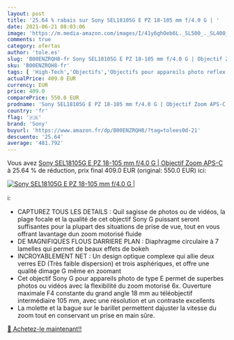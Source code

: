 ```yaml
---
layout: post
title: '25.64 % rabais sur Sony SEL18105G E PZ 18-105 mm f/4.0 G | '
date: 2021-06-21 08:03:06
image: 'https://m.media-amazon.com/images/I/41y6ghOeb6L._SL500_._SL400_.jpg'
comments: true
category: ofertas
author: 'tole.es'
slug: 'B00ENZRQH8-fr Sony SEL18105G E PZ 18-105 mm f/4.0 G | Objectif Zoom APS-C'
sku: 'B00ENZRQH8-fr'
tags: [ 'High-Tech','Objectifs','Objectifs pour appareils photo reflex et hybrides','Objectifs pour reflex','Photo et caméscopes','sony', ]
actualPrice: 409.0 EUR
currency: EUR
price: 409.0
comparePrice: 550.0 EUR
prodname: 'Sony SEL18105G E PZ 18-105 mm f/4.0 G | Objectif Zoom APS-C'
country: 'fr'
flag: '🇫🇷'
brand: 'Sony'
buyurl: 'https://www.amazon.fr/dp/B00ENZRQH8/?tag=tolees0d-21'
descuento: '25.64'
average: '481.792'
---
```


Vous avez [Sony SEL18105G E PZ 18-105 mm f/4.0 G | Objectif Zoom APS-C](https://www.amazon.fr/dp/B00ENZRQH8/?tag=tolees0d-21)  à  25.64 % de réduction, prix final  409.0 EUR (original: 550.0 EUR) ici:

[![Sony SEL18105G E PZ 18-105 mm f/4.0 G | ](https://m.media-amazon.com/images/I/41y6ghOeb6L._SL500_._SL400_.jpg)](https://www.amazon.fr/dp/B00ENZRQH8/?tag=tolees0d-21)

ℹ️:

- CAPTUREZ TOUS LES DETAILS : Quil sagisse de photos ou de vidéos, la plage focale et la qualité de cet objectif Sony G puissant seront suffisantes pour la plupart des situations de prise de vue, tout en vous offrant lavantage dun zoom motorisé fluide
- DE MAGNIFIQUES FLOUS DARRIERE PLAN : Diaphragme circulaire à 7 lamelles qui permet de beaux effets de bokeh
- INCROYABLEMENT NET : Un design optique complexe qui allie deux verres ED (Très faible dispersion) et trois asphériques, et offre une qualité dimage G même en zoomant
- Cet objectif Sony G pour appareils photo de type E permet de superbes photos ou vidéos avec la flexibilité du zoom motorisé 6x. Ouverture maximale F4 constante du grand angle 18 mm au téléobjectif intermédiaire 105 mm, avec une résolution et un contraste excellents
- La molette et la bague sur le barillet permettent dajuster la vitesse du zoom tout en conservant un prise en main sûre.

[🛒 Achetez-le maintenant!!](https://www.amazon.fr/dp/B00ENZRQH8/?tag=tolees0d-21)
